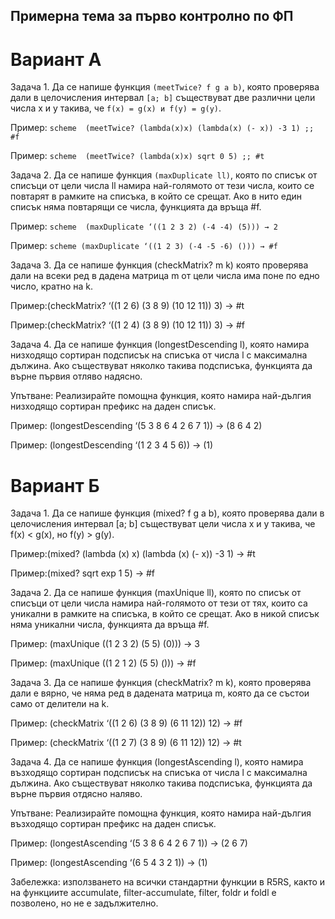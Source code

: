 ## Примерна тема за първо контролно по ФП
# Вариант А

Задача 1. Да се напише функция `(meetTwice? f g a b)`, която проверява дали в целочисления интервал `[a; b]` 
          съществуват две различни цели числа x и y такива, че `f(x) = g(x) и f(y) = g(y)`.

Пример: 
          ```scheme 
          (meetTwice? (lambda(x)x) (lambda(x) (- x)) -3 1) ;; #f 
          ```

Пример: 
          ```scheme 
          (meetTwice? (lambda(x)x) sqrt 0 5) ;; #t
          ```

Задача 2. Да се напише функция `(maxDuplicate ll)`, която по списък от списъци от цели числа ll намира най-­голямото от тези числа, 
които се повтарят в рамките на списъка, в който се срещат. Ако в нито един списък няма повтарящи се числа, функцията да връща #f.

Пример: 
          ```scheme 
          (maxDuplicate ‘((1 2 3 2) (-­4 -­4) (5))) → 2 
           ```

Пример: 
          ```scheme (maxDuplicate ‘((1 2 3) (-­4 -­5 -6) ())) → #f 
          ```


Задача 3. Да се напише функция (checkMatrix? m k) която проверява дали на всеки ред в дадена матрица m от цели числа има поне по едно число, кратно на k.

Пример:(checkMatrix? ‘((1 2 6) (3 8 9) (10 12 11)) 3) → #t

Пример:(checkMatrix? ‘((1 2 4) (3 8 9) (10 12 11)) 3) → #f


Задача 4. Да се напише функция (longestDescending­ l), която намира низходящо сортиран подсписък на списъка от числа l с максимална дължина. Ако съществуват няколко такива подсписъка, функцията да върне първия отляво надясно.

Упътване: Реализирайте помощна функция, която намира най-дългия низходящо сортиран префикс на даден списък.

Пример: (longestDescending­ ‘(5 3 8 6 4 2 6 7 1)) → (8 6 4 2)

Пример: (longestDescending­ ‘(1 2 3 4 5 6)) → (1)


# Вариант Б

Задача 1. Да се напише функция (mixed? f g a b), която проверява дали в целочисления интервал [a; b] съществуват цели числа x и y такива, че f(x) < g(x), но f(y) > g(y).

Пример:(mixed? (lambda (x) x) (lambda (x) (- x)) -3 1) → #t

Пример:(mixed? sqrt exp 1 5) → #f


Задача 2. Да се напише функция (maxUnique ll), която по списък от списъци от цели числа намира най-голямото от тези от тях, които са уникални в рамките на списъка, в който се срещат. Ако в никой списък няма уникални числа, функцията да връща #f.

Пример: (maxUnique ((1 2 3 2) (5 5) (0))) → 3

Пример: (maxUnique ((1 2 1 2) (5 5) ())) → #f


Задача 3. Да се напише функция (checkMatrix? m k), която проверява дали e вярно, че няма ред в дадената матрица m, която да се състои само от делители на k.

Пример: (checkMatrix ‘((1 2 6) (3 8 9) (6 11 12)) 12) → #f

Пример: (checkMatrix ‘((1 2 7) (3 8 9) (6 11 12)) 12) → #t


Задача 4. Да се напише функция (longestAscending­ l), която намира възходящо сортиран подсписък на списъка от числа l с максимална дължина. Ако съществуват няколко такива подсписъка, функцията да върне първия отдясно наляво.

Упътване: Реализирайте помощна функция, която намира най-дългия възходящо сортиран префикс на даден списък.

Пример: (longestAscending­ ‘(5 3 8 6 4 2 6 7 1)) → (2 6 7)

Пример: (longestAscending­ ‘(6 5 4 3 2 1)) → (1)


Забележка: използването на всички стандартни функции в R5RS, както и на функциите accumulate, filter-accumulate, filter, foldr и foldl е позволено, но не е задължително.
